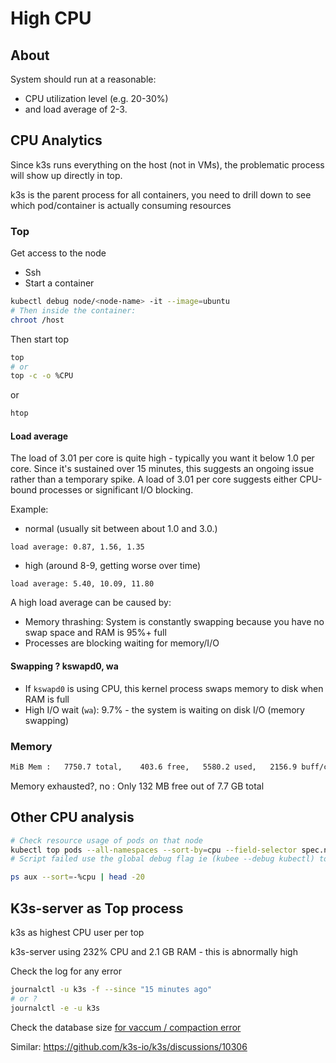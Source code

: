 # High CPU

## About


System should run at a reasonable:
  * CPU utilization level (e.g. 20-30%) 
  * and load average of 2-3.



## CPU Analytics

Since k3s runs everything on the host (not in VMs), the problematic process will show up directly in top.

k3s is the parent process for all containers,
you need to drill down to see which pod/container is actually consuming resources

### Top


Get access to the node
  * Ssh 
  * Start a container
```bash
kubectl debug node/<node-name> -it --image=ubuntu
# Then inside the container:
chroot /host
```

Then start top
```bash
top
# or
top -c -o %CPU
```

or
```bash
htop
```

#### Load average


The load of 3.01 per core is quite high - typically you want it below 1.0 per core. 
Since it's sustained over 15 minutes, this suggests an ongoing issue rather than a temporary spike.
A load of 3.01 per core suggests either CPU-bound processes or significant I/O blocking.

Example:
* normal (usually sit between about 1.0 and 3.0.)
```
load average: 0.87, 1.56, 1.35
```
* high (around 8-9, getting worse over time)
```
load average: 5.40, 10.09, 11.80
```

A high load average can be caused by:
* Memory thrashing: System is constantly swapping because you have no swap space and RAM is 95%+ full
* Processes are blocking waiting for memory/I/O
 
#### Swapping ? kswapd0, wa

* If `kswapd0` is using CPU, this kernel process swaps memory to disk when RAM is full
* High I/O wait (`wa`): 9.7% - the system is waiting on disk I/O (memory swapping)

### Memory

```bash
MiB Mem :   7750.7 total,    403.6 free,   5580.2 used,   2156.9 buff/cache
```
Memory exhausted?, no : Only 132 MB free out of 7.7 GB total

## Other CPU analysis


```bash
# Check resource usage of pods on that node
kubectl top pods --all-namespaces --sort-by=cpu --field-selector spec.nodeName=kube-server-01.eraldy.com
# Script failed use the global debug flag ie (kubee --debug kubectl) to get more information

ps aux --sort=-%cpu | head -20

```





## K3s-server as Top process

k3s as highest CPU user per top

k3s-server using 232% CPU and 2.1 GB RAM - this is abnormally high

Check the log for any error
```bash
journalctl -u k3s -f --since "15 minutes ago"
# or ?
journalctl -e -u k3s
```

Check the database size [for vaccum / compaction error](../k3s-datastore-sqlite.md)

Similar: https://github.com/k3s-io/k3s/discussions/10306
